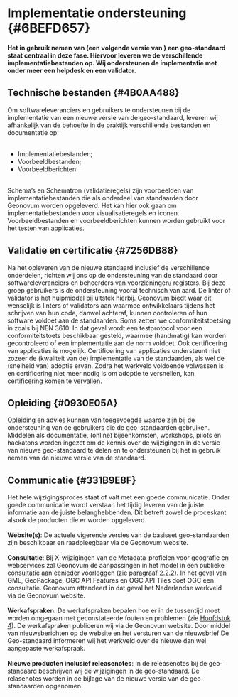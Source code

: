 # Implementatie ondersteuning {#6BEFD657}
<b>Het in gebruik nemen van (een volgende versie van ) een geo-standaard staat centraal in deze fase. Hiervoor leveren we de verschillende implementatiebestanden op. Wij ondersteunen de implementatie met onder meer een helpdesk en een validator.</b>
## Technische bestanden {#4B0AA488}
Om softwareleveranciers en gebruikers te ondersteunen bij de implementatie van een nieuwe versie van de geo-standaard, leveren wij afhankelijk van de behoefte in de praktijk verschillende bestanden en documentatie op:
<br/>
<br/>
<ul><li>Implementatiebestanden;</li>
<li>Voorbeeldbestanden;</li>
<li>Voorbeeldberichten.</li>
</ul><br/>
Schema’s en Schematron (validatieregels) zijn voorbeelden van implementatiebestanden die als onderdeel van standaarden door Geonovum worden opgeleverd. Het kan hier ook gaan om implementatiebestanden voor visualisatieregels en iconen.
Voorbeeldbestanden en voorbeeldberichten kunnen worden gebruikt voor het testen van applicaties.
<br/>

## Validatie en certificatie {#7256DB88}
Na het opleveren van de nieuwe standaard inclusief de verschillende onderdelen, richten wij ons op de ondersteuning van de standaard door softwareleveranciers en beheerders van voorzieningen/ registers. Bij deze groep gebruikers is de ondersteuning vooral technisch van aard. De linter of validator is het hulpmiddel bij uitstek hierbij. Geonovum biedt waar dit wenselijk is linters of validators aan waarmee ontwikkelaars tijdens het schrijven van hun code, danwel achteraf, kunnen controleren of hun software voldoet aan de standaarden.
Soms zetten we conformiteitstoetsing in zoals bij NEN 3610. In dat geval wordt een testprotocol voor een conformiteitstoets beschikbaar gesteld, waarmee (handmatig) kan worden gecontroleerd of een implementatie aan de norm voldoet.
Ook certificering van applicaties is mogelijk. Certificering van applicaties ondersteunt niet zozeer de (kwaliteit van de) implementatie van de standaarden, als wel de (snelheid van) adoptie ervan. Zodra het werkveld voldoende volwassen is en certificering niet meer nodig is om adoptie te versnellen, kan certificering komen te vervallen.
<br/>

## Opleiding {#0930E05A}
Opleiding en advies kunnen van toegevoegde waarde zijn bij de ondersteuning van de gebruikers die de geo-standaarden gebruiken. Middelen als documentatie, (online) bijeenkomsten, workshops, pilots en hackatons worden ingezet om de kennis over de wijzigingen in de versie van nieuwe geo-standaard te delen en te ondersteunen bij het in gebruik nemen van de nieuwe versie van de standaard. 
<br/>

## Communicatie {#331B9E8F}
Het hele wijzigingsproces staat of valt met een goede communicatie. Onder goede communicatie wordt verstaan het tijdig leveren van de juiste informatie aan de juiste belanghebbenden. Dit betreft zowel de proceskant alsook de producten die er worden opgeleverd.
<br/>
<br/>
<b>Website(s)</b>:
De actuele vigerende versies van de basisset geo-standaarden zijn beschikbaar en raadpleegbaar via de Geonovum website. 
<br/>
<br/>
<b>Consultatie</b>:
Bij X-wijzigingen van de Metadata-profielen voor geografie en webservices zal Geonovum de aanpassingen in het model in een publieke consultatie aan eenieder voorleggen (zie [paragraaf 2.2.2](#4AD37261)). In het geval van GML, GeoPackage, OGC API Features en OGC API Tiles doet OGC een consultatie. Geonovum attendeert in dat geval het Nederlandse werkveld via de Geonovum website. 
<br/>
<br/>
<b>Werkafspraken</b>:
De werkafspraken bepalen hoe er in de tussentijd moet worden omgegaan met geconstateerde fouten en problemen (zie [Hoofdstuk 4](#572CC78A)). De werkafspraken publiceren wij via de Geonovum website. Door middel van nieuwsberichten op de website en het versturen van de nieuwsbrief De Geo-standaard informeren wij het werkveld over de nieuwe dan wel aangepaste werkafspraak.
<br/>
<br/>
<b>Nieuwe producten inclusief releasenotes</b>: 
In de releasenotes bij de geo-standaard beschrijven wij de wijzigingen in de geo-standaard. De relasenotes worden in de bijlage van de nieuwe versie van de geo-standaarden opgenomen. 
